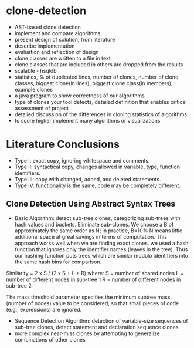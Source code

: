 # clone-detection

- AST-based clone detection
- implement and compare algorithms
- present design of solution, from literature
- describe implementation
- evaluation and reflection of design
- clone classes are written to a file in text
- clone classes that are included in others are dropped from the results
- scalable - hsqldb
- statistics, % of duplicated lines, number of clones, number of clone classes, biggest clone(in lines), biggest clone class(in members), example clones
- a java program to show correctness of our algorithms
- type of clones your tool detects, detailed definition that enables critical assessment of project
- detailed discussion of the differences in cloning statistics of algorithms
- to score higher implement many algorithms or visualizations

# Literature Conclusions

- Type I: exact copy, ignoring whitespace and comments.
- Type II: syntactical copy, changes allowed in variable, type, function identifiers.
- Type III: copy with changed, added, and deleted statements.
- Type IV: functionality is the same, code may be completely different.

## Clone Detection Using Abstract Syntax Trees
- Basic Algorithm: detect sub-tree clones, categorizing sub-trees with hash values and buckets.
Eliminate sub-clones. We choose a B of approximately the same order as N; in practice, B=10% N means little additional space at great savings in terms of computation.
This approach works well when we are finding exact
clones. 
we used a hash function that ignores only the identifier names (leaves in the tree). Thus our hashing function puts trees which are similar modulo identifiers into the same hash bins for comparison.

Similarity = 2 x S / (2 x S + L + R)
where:
S = number of shared nodes
L = number of different nodes in sub-tree 1
R = number of different nodes in sub-tree 2

The mass threshold parameter specifies the minimum subtree mass (number of nodes) value to be considered, so that
small pieces of code (e.g., expressions) are ignored.

- Sequence Detection Algorithm: detection of variable-size sequences of sub-tree clones, detect statement and declaration sequence clones
- more complex near-miss clones by attempting to generalize combinations of other clones